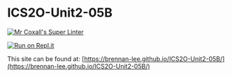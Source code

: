 # ICS2O-Unit2-05B

[![Mr Coxall's Super Linter](https://github.com/brennan-lee/ICS2O-Unit2-05B/workflows/Mr%20Coxall's%20Super%20Linter/badge.svg)](https://github.com/brennan-lee/ICS2O-Unit2-05B/actions)

[![Run on Repl.it](https://repl.it/badge/github/brennan-lee/ICS2O-Unit2-05B)](https://repl.it/github/brennan-lee/ICS2O-Unit2-05B)

This site can be found at: [https://brennan-lee.github.io/ICS2O-Unit2-05B/](https://brennan-lee.github.io/ICS2O-Unit2-05B/)
